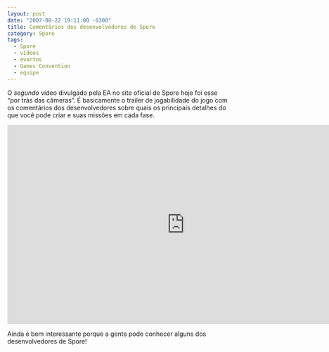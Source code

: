 ```yaml
---
layout: post
date: "2007-08-22 19:11:00 -0300"
title: Comentários dos desenvolvedores de Spore
category: Spore
tags:
  - Spore
  - vídeos
  - eventos
  - Games Convention
  - equipe
---
```


O _segundo_ vídeo divulgado pela EA no site oficial de Spore hoje foi esse “por trás das câmeras”. É basicamente o trailer de jogabilidade do jogo com os comentários dos desenvolvedores sobre quais os principais detalhes do que você pode criar e suas missões em cada fase.

<iframe width="806" height="453" src="https://www.youtube-nocookie.com/embed/mSDAl4hrgZ8" frameborder="0" allow="accelerometer; autoplay; encrypted-media; gyroscope; picture-in-picture" allowfullscreen></iframe>

Ainda é bem interessante porque a gente pode conhecer alguns dos desenvolvedores de Spore!
